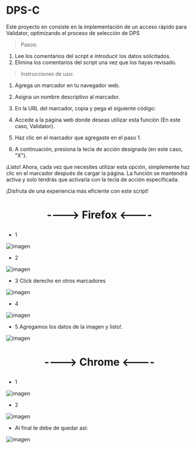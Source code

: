 # DPS-C
Este proyecto en consiste en la implementación de un acceso rápido para Validator, optimizando el proceso de selección de DPS

> Pasos:

 1. Lee los comentarios del script e introducir los datos solicitados.
 2. Elimina los comentarios del script una vez que los hayas revisado.

> Instrucciones de uso:

1. Agrega un marcador en tu navegador web.

2. Asigna un nombre descriptivo al marcador.

3. En la URL del marcador, copia y pega el siguiente código:

4. Accede a la página web donde deseas utilizar esta función (En este caso, Validator).

5. Haz clic en el marcador que agregaste en el paso 1.

6. A continuación, presiona la tecla de acción designada (en este caso, "X").

¡Listo! Ahora, cada vez que necesites utilizar esta opción, simplemente haz clic en el marcador después de cargar la página. La función se mantendrá activa y solo tendrás que activarla con la tecla de acción especificada.

¡Disfruta de una experiencia más eficiente con este script!





#  <p align="center">----> Firefox <----</p>

- 1

![imagen](https://user-images.githubusercontent.com/45068622/234949794-01e19e3f-1ef7-4bbf-933b-c113c9f1e98b.png)

- 2

![imagen](https://user-images.githubusercontent.com/45068622/234950007-80afc965-bab0-4d47-b64b-0fe6f2e1a551.png)

- 3 Click derecho en otros marcadores

![imagen](https://user-images.githubusercontent.com/45068622/234950274-d5a14fd5-dc3c-4842-9b32-2d218099bc68.png)

- 4

![imagen](https://user-images.githubusercontent.com/45068622/234950430-d55560e5-dd49-4068-897c-bd3b39032f96.png)

- 5 Agregamos los datos de la imagen y listo!.

![imagen](https://user-images.githubusercontent.com/45068622/234950721-45902d2d-5e29-4f0a-95d0-9bc8483f1788.png)




#  <p align="center">----> Chrome <----</p>
 - 1

![imagen](https://user-images.githubusercontent.com/45068622/234961958-f683e965-25b5-4945-ade0-10e9cdf378a4.png)

 - 2
 
![imagen](https://user-images.githubusercontent.com/45068622/234962092-d0f24014-4598-4dd8-8472-a1d07ec224e8.png)

 - Al final te debe de quedar así:
 
![imagen](https://user-images.githubusercontent.com/45068622/234962485-e654d6cc-6d14-43f1-ad80-555ede30ec03.png)

